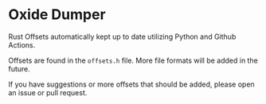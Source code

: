 # Oxide Dumper

Rust Offsets automatically kept up to date utilizing Python and Github Actions.

Offsets are found in the `offsets.h` file. More file formats will be added in the future.

If you have suggestions or more offsets that should be added, please open an issue or pull request.